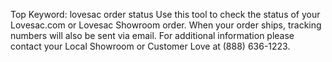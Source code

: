 Top Keyword: lovesac order status
Use this tool to check the status of your Lovesac.com or Lovesac Showroom order. When your order ships, tracking numbers will also be sent via email.
For additional information please contact your Local Showroom or Customer Love at (888) 636-1223.